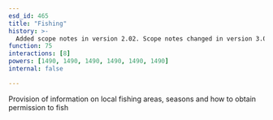```yaml
---
esd_id: 465
title: "Fishing"
history: >-
  Added scope notes in version 2.02. Scope notes changed in version 3.00 for clarity. Term name changed from 'Fishing' to 'Sports - fishing - information' in version 3.00. Name changed to 'Fishing' in version 4.00.
function: 75
interactions: [8]
powers: [1490, 1490, 1490, 1490, 1490, 1490]
internal: false

---
```


Provision of information on local fishing areas, seasons and how to obtain permission to fish


